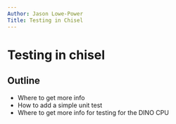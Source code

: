 ```yaml
---
Author: Jason Lowe-Power
Title: Testing in Chisel
---
```


# Testing in chisel

## Outline

- Where to get more info
- How to add a simple unit test
- Where to get more info for testing for the DINO CPU
